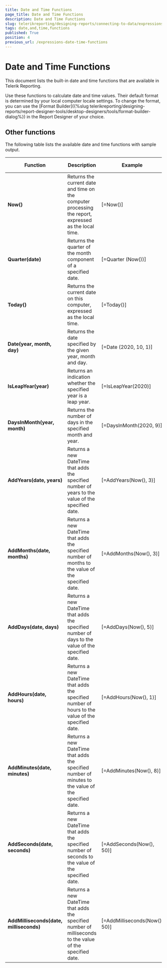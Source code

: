 ```yaml
---
title: Date and Time Functions
page_title: Date and Time Functions 
description: Date and Time Functions
slug: telerikreporting/designing-reports/connecting-to-data/expressions/expressions-reference/functions/date-and-time-functions
tags: date,and,time,functions
published: True
position: 4
previous_url: /expressions-date-time-functions
---
```


# Date and Time Functions



This document lists the built-in date and time functions that are available in Telerik Reporting.       

Use these functions to calculate date and time values. Their default format is determined by your local computer locale settings. To change the format, you can       use the [Format Builder]({%slug telerikreporting/designing-reports/report-designer-tools/desktop-designers/tools/format-builder-dialog%}) in the Report Designer of your choice.

## Other functions

The following table lists the available date and time functions with sample output.         

| Function | Description | Example | Sample Output |
| ------ | ------ | ------ | ------ |
| __Now()__ |Returns the current date and time on the computer processing the report, expressed as the local time.| [=Now()]|24-Sep-20 11:10|
| __Quarter(date)__ |Returns the quarter of the month component of a specified date.| [=Quarter (Now())]|3|
| __Today()__ |Returns the current date on this computer, expressed as the local time.| [=Today()]|24-Sep-20|
| __Date(year, month, day)__ |Returns the date specified by the given year, month and day.| [=Date (2020, 10, 1)]|01-Oct-20|
| __IsLeapYear(year)__ |Returns an indication whether the specified year is a leap year.| [=IsLeapYear(2020)]|True|
| __DaysInMonth(year, month)__ |Returns the number of days in the specified month and year.| [=DaysInMonth(2020, 9)]|30|
| __AddYears(date, years)__ |Returns a new DateTime that adds the specified number of years to the value of the specified date.| [=AddYears(Now(), 3)]|24-Sep-23|
| __AddMonths(date, months)__ |Returns a new DateTime that adds the specified number of months to the value of the specified date.| [=AddMonths(Now(), 3)]|24-Dec-20|
| __AddDays(date, days)__ |Returns a new DateTime that adds the specified number of days to the value of the specified date.| [=AddDays(Now(), 5)]|29-Sep-20|
| __AddHours(date, hours)__ |Returns a new DateTime that adds the specified number of hours to the value of the specified date.| [=AddHours(Now(), 1)]|24-Sep-20 12:52|
| __AddMinutes(date, minutes)__ |Returns a new DateTime that adds the specified number of minutes to the value of the specified date.| [=AddMinutes(Now(), 8)]|24-Sep-20 12:01|
| __AddSeconds(date, seconds)__ |Returns a new DateTime that adds the specified number of seconds to the value of the specified date.| [=AddSeconds(Now(), 50)]|24-Sep-20 11:55:48|
| __AddMilliseconds(date, milliseconds)__ |Returns a new DateTime that adds the specified number of milliseconds to the value of the specified date.| [=AddMilliseconds(Now(), 50)]|24-Sep-20 11:57:1|


